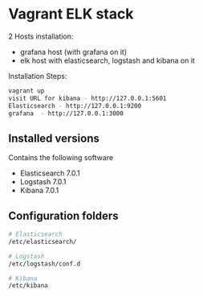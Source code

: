 # Vagrant ELK stack

2 Hosts installation:
  - grafana host (with grafana on it)
  - elk host with elasticsearch, logstash and kibana on it


Installation Steps:

```bash
vagrant up
visit URL for kibana - http://127.0.0.1:5601
Elasticsearch - http://127.0.0.1:9200
grafana  - http://127.0.0.1:3000
```

## Installed versions 

Contains the following software 
- Elasticsearch 7.0.1
- Logstash 7.0.1
- Kibana 7.0.1


## Configuration folders

```bash
# Elasticsearch
/etc/elasticsearch/

# Logstash
/etc/logstash/conf.d

# Kibana
/etc/kibana
```
